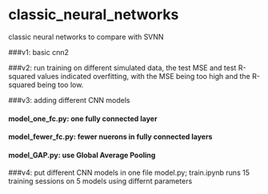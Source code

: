 # classic_neural_networks
classic neural networks to compare with SVNN 

###v1: basic cnn2

###v2: run training on different simulated data, the test MSE and test R-squared values indicated overfitting, with the MSE being too high and the R-squared being too low.

###v3: adding different CNN models
####    model_one_fc.py: one fully connected layer  
####    model_fewer_fc.py: fewer nuerons in fully connected layers
####    model_GAP.py: use Global Average Pooling

###v4: put different CNN models in one file model.py; train.ipynb runs 15 training sessions on 5 models using differnt parameters

